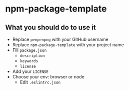 # npm-package-template

## What you should do to use it

- Replace `penpenpng` with your GitHub username
- Replace `npm-package-template` with your project name
- Fill `package.json`
  - `description`
  - `keywords`
  - `license`
- Add your `LICENSE`
- Choose your env: browser or node
  - Edit `.eslintrc.json`
